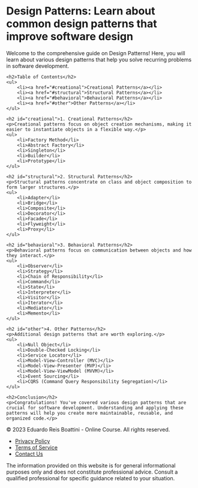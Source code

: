 <!DOCTYPE html>
<html>
<head>
    <title>Design Patterns - Learn Software Design Principles</title>
</head>
<body>
    <h1>Design Patterns: Learn about common design patterns that improve software design</h1>
    <p>Welcome to the comprehensive guide on Design Patterns! Here, you will learn about various design patterns that help you solve recurring problems in software development.</p>

    <h2>Table of Contents</h2>
    <ul>
        <li><a href="#creational">Creational Patterns</a></li>
        <li><a href="#structural">Structural Patterns</a></li>
        <li><a href="#behavioral">Behavioral Patterns</a></li>
        <li><a href="#other">Other Patterns</a></li>
    </ul>

    <h2 id="creational">1. Creational Patterns</h2>
    <p>Creational patterns focus on object creation mechanisms, making it easier to instantiate objects in a flexible way.</p>
    <ul>
        <li>Factory Method</li>
        <li>Abstract Factory</li>
        <li>Singleton</li>
        <li>Builder</li>
        <li>Prototype</li>
    </ul>

    <h2 id="structural">2. Structural Patterns</h2>
    <p>Structural patterns concentrate on class and object composition to form larger structures.</p>
    <ul>
        <li>Adapter</li>
        <li>Bridge</li>
        <li>Composite</li>
        <li>Decorator</li>
        <li>Facade</li>
        <li>Flyweight</li>
        <li>Proxy</li>
    </ul>

    <h2 id="behavioral">3. Behavioral Patterns</h2>
    <p>Behavioral patterns focus on communication between objects and how they interact.</p>
    <ul>
        <li>Observer</li>
        <li>Strategy</li>
        <li>Chain of Responsibility</li>
        <li>Command</li>
        <li>State</li>
        <li>Interpreter</li>
        <li>Visitor</li>
        <li>Iterator</li>
        <li>Mediator</li>
        <li>Memento</li>
    </ul>

    <h2 id="other">4. Other Patterns</h2>
    <p>Additional design patterns that are worth exploring.</p>
    <ul>
        <li>Null Object</li>
        <li>Double-Checked Locking</li>
        <li>Service Locator</li>
        <li>Model-View-Controller (MVC)</li>
        <li>Model-View-Presenter (MVP)</li>
        <li>Model-View-ViewModel (MVVM)</li>
        <li>Event Sourcing</li>
        <li>CQRS (Command Query Responsibility Segregation)</li>
    </ul>

    <h2>Conclusion</h2>
    <p>Congratulations! You've covered various design patterns that are crucial for software development. Understanding and applying these patterns will help you create more maintainable, reusable, and organized code.</p>
</body>
<footer>
    <div class="footer-container">
        <p>&copy; 2023 Eduardo Reis Boattini - Online Course. All rights reserved.</p>
        <ul class="footer-menu">
            <li><a href="./PrivacyPolicy.md">Privacy Policy</a></li>
            <li><a href="./TermsOfService.md">Terms of Service</a></li>
            <li><a href="mailto:eduardo.reis@unifesp.br">Contact Us</a></li>
        </ul>
    </div>
    <div class="footer-disclaimer">
        <p>The information provided on this website is for general informational purposes only and does not constitute professional advice. Consult a qualified professional for specific guidance related to your situation.</p>
    </div>
</footer>
</html>
